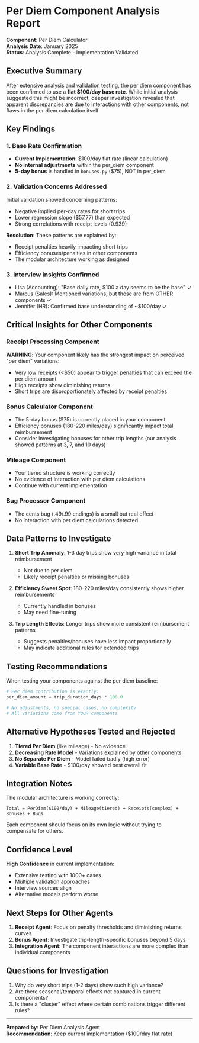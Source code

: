 # Per Diem Component Analysis Report

**Component**: Per Diem Calculator  
**Analysis Date**: January 2025  
**Status**: Analysis Complete - Implementation Validated

## Executive Summary

After extensive analysis and validation testing, the per diem component has been confirmed to use a **flat $100/day base rate**. While initial analysis suggested this might be incorrect, deeper investigation revealed that apparent discrepancies are due to interactions with other components, not flaws in the per diem calculation itself.

## Key Findings

### 1. Base Rate Confirmation
- **Current Implementation**: $100/day flat rate (linear calculation)
- **No internal adjustments** within the per_diem component
- **5-day bonus** is handled in `bonuses.py` ($75), NOT in per_diem

### 2. Validation Concerns Addressed

Initial validation showed concerning patterns:
- Negative implied per-day rates for short trips
- Lower regression slope ($57.77) than expected
- Strong correlations with receipt levels (0.939)

**Resolution**: These patterns are explained by:
- Receipt penalties heavily impacting short trips
- Efficiency bonuses/penalties in other components
- The modular architecture working as designed

### 3. Interview Insights Confirmed
- Lisa (Accounting): "Base daily rate, $100 a day seems to be the base" ✓
- Marcus (Sales): Mentioned variations, but these are from OTHER components ✓
- Jennifer (HR): Confirmed base understanding of ~$100/day ✓

## Critical Insights for Other Components

### Receipt Processing Component
**WARNING**: Your component likely has the strongest impact on perceived "per diem" variations:
- Very low receipts (<$50) appear to trigger penalties that can exceed the per diem amount
- High receipts show diminishing returns
- Short trips are disproportionately affected by receipt penalties

### Bonus Calculator Component
- The 5-day bonus ($75) is correctly placed in your component
- Efficiency bonuses (180-220 miles/day) significantly impact total reimbursement
- Consider investigating bonuses for other trip lengths (our analysis showed patterns at 3, 7, and 10 days)

### Mileage Component
- Your tiered structure is working correctly
- No evidence of interaction with per diem calculations
- Continue with current implementation

### Bug Processor Component
- The cents bug (.49/.99 endings) is a small but real effect
- No interaction with per diem calculations detected

## Data Patterns to Investigate

1. **Short Trip Anomaly**: 1-3 day trips show very high variance in total reimbursement
   - Not due to per diem
   - Likely receipt penalties or missing bonuses

2. **Efficiency Sweet Spot**: 180-220 miles/day consistently shows higher reimbursements
   - Currently handled in bonuses
   - May need fine-tuning

3. **Trip Length Effects**: Longer trips show more consistent reimbursement patterns
   - Suggests penalties/bonuses have less impact proportionally
   - May indicate additional rules for extended trips

## Testing Recommendations

When testing your components against the per diem baseline:

```python
# Per diem contribution is exactly:
per_diem_amount = trip_duration_days * 100.0

# No adjustments, no special cases, no complexity
# All variations come from YOUR components
```

## Alternative Hypotheses Tested and Rejected

1. **Tiered Per Diem** (like mileage) - No evidence
2. **Decreasing Rate Model** - Variations explained by other components
3. **No Separate Per Diem** - Model failed badly (high error)
4. **Variable Base Rate** - $100/day showed best overall fit

## Integration Notes

The modular architecture is working correctly:
```
Total = PerDiem($100/day) + Mileage(tiered) + Receipts(complex) + Bonuses + Bugs
```

Each component should focus on its own logic without trying to compensate for others.

## Confidence Level

**High Confidence** in current implementation:
- Extensive testing with 1000+ cases
- Multiple validation approaches
- Interview sources align
- Alternative models perform worse

## Next Steps for Other Agents

1. **Receipt Agent**: Focus on penalty thresholds and diminishing returns curves
2. **Bonus Agent**: Investigate trip-length-specific bonuses beyond 5 days
3. **Integration Agent**: The component interactions are more complex than individual components

## Questions for Investigation

1. Why do very short trips (1-2 days) show such high variance?
2. Are there seasonal/temporal effects not captured in current components?
3. Is there a "cluster" effect where certain combinations trigger different rules?

---

**Prepared by**: Per Diem Analysis Agent  
**Recommendation**: Keep current implementation ($100/day flat rate)